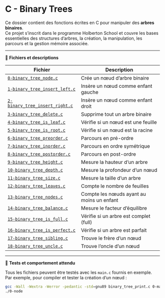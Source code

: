 # C - Binary Trees

Ce dossier contient des fonctions écrites en C pour manipuler des **arbres binaires**.  
Ce projet s’inscrit dans le programme Holberton School et couvre les bases essentielles des structures d’arbres, la création, la manipulation, les parcours et la gestion mémoire associée.

---

📄 **Fichiers et descriptions**

| Fichier | Description |
|---------|-------------|
| [`0-binary_tree_node.c`](./0-binary_tree_node.c)         | Crée un nœud d’arbre binaire |
| [`1-binary_tree_insert_left.c`](./1-binary_tree_insert_left.c)   | Insère un nœud comme enfant gauche |
| [`2-binary_tree_insert_right.c`](./2-binary_tree_insert_right.c) | Insère un nœud comme enfant droit |
| [`3-binary_tree_delete.c`](./3-binary_tree_delete.c)             | Supprime tout un arbre binaire |
| [`4-binary_tree_is_leaf.c`](./4-binary_tree_is_leaf.c)           | Vérifie si un nœud est une feuille |
| [`5-binary_tree_is_root.c`](./5-binary_tree_is_root.c)           | Vérifie si un nœud est la racine |
| [`6-binary_tree_preorder.c`](./6-binary_tree_preorder.c)         | Parcours en pré-ordre |
| [`7-binary_tree_inorder.c`](./7-binary_tree_inorder.c)           | Parcours en ordre symétrique |
| [`8-binary_tree_postorder.c`](./8-binary_tree_postorder.c)       | Parcours en post-ordre |
| [`9-binary_tree_height.c`](./9-binary_tree_height.c)             | Mesure la hauteur d’un arbre |
| [`10-binary_tree_depth.c`](./10-binary_tree_depth.c)             | Mesure la profondeur d’un nœud |
| [`11-binary_tree_size.c`](./11-binary_tree_size.c)               | Mesure la taille d’un arbre |
| [`12-binary_tree_leaves.c`](./12-binary_tree_leaves.c)           | Compte le nombre de feuilles |
| [`13-binary_tree_nodes.c`](./13-binary_tree_nodes.c)             | Compte les nœuds ayant au moins un enfant |
| [`14-binary_tree_balance.c`](./14-binary_tree_balance.c)         | Mesure le facteur d’équilibre |
| [`15-binary_tree_is_full.c`](./15-binary_tree_is_full.c)         | Vérifie si un arbre est complet (full) |
| [`16-binary_tree_is_perfect.c`](./16-binary_tree_is_perfect.c)   | Vérifie si un arbre est parfait |
| [`17-binary_tree_sibling.c`](./17-binary_tree_sibling.c)         | Trouve le frère d’un nœud |
| [`18-binary_tree_uncle.c`](./18-binary_tree_uncle.c)             | Trouve l’oncle d’un nœud |

---

🧪 **Tests et comportement attendu**

Tous les fichiers peuvent être testés avec les `main.c` fournis en exemple.  
Par exemple, pour compiler et tester la création d’un nœud :

```bash
gcc -Wall -Wextra -Werror -pedantic -std=gnu89 binary_tree_print.c 0-main.c 0-binary_tree_node.c -o 0-node
./0-node